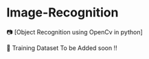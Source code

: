 # Image-Recognition
:camera: [Object Recognition using OpenCv in python]

:pencil: Training Dataset To be Added soon !!
